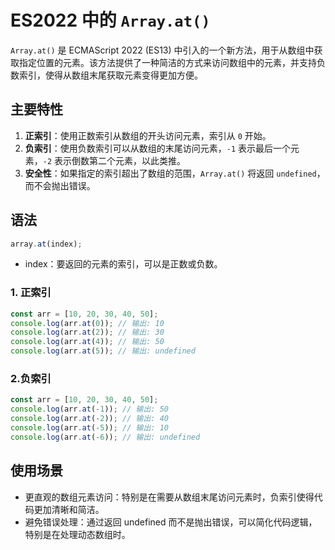# ES2022 中的 `Array.at()`

`Array.at()` 是 ECMAScript 2022 (ES13) 中引入的一个新方法，用于从数组中获取指定位置的元素。该方法提供了一种简洁的方式来访问数组中的元素，并支持负数索引，使得从数组末尾获取元素变得更加方便。

## 主要特性

1. **正索引**：使用正数索引从数组的开头访问元素，索引从 `0` 开始。
2. **负索引**：使用负数索引可以从数组的末尾访问元素，`-1` 表示最后一个元素，`-2` 表示倒数第二个元素，以此类推。
3. **安全性**：如果指定的索引超出了数组的范围，`Array.at()` 将返回 `undefined`，而不会抛出错误。

## 语法

```javascript
array.at(index);
```

- index：要返回的元素的索引，可以是正数或负数。

### 1. 正索引

```js
const arr = [10, 20, 30, 40, 50];
console.log(arr.at(0)); // 输出: 10
console.log(arr.at(2)); // 输出: 30
console.log(arr.at(4)); // 输出: 50
console.log(arr.at(5)); // 输出: undefined
```

### 2.负索引

```js
const arr = [10, 20, 30, 40, 50];
console.log(arr.at(-1)); // 输出: 50
console.log(arr.at(-2)); // 输出: 40
console.log(arr.at(-5)); // 输出: 10
console.log(arr.at(-6)); // 输出: undefined
```

## 使用场景

- 更直观的数组元素访问：特别是在需要从数组末尾访问元素时，负索引使得代码更加清晰和简洁。
- 避免错误处理：通过返回 undefined 而不是抛出错误，可以简化代码逻辑，特别是在处理动态数组时。
